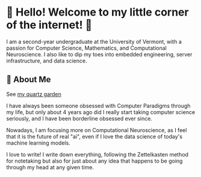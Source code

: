 # 🌟 Hello! Welcome to my little corner of the internet! 🌟

I am a second-year undergraduate at the University of Vermont, with a passion for Computer Science, Mathematics, and Computational Neuroscience. I also like to dip my toes into embedded engineering, server infrastructure, and data science.

## 🌱 About Me

See [my quartz garden](https://gassandrid.xyz/)

I have always been someone obsessed with Computer Paradigms through my life, but only about 4 years ago did I really start taking computer science seriously, and I have been borderline obsessed ever since.

Nowadays, I am focusing more on Computational Neuroscience, as I feel that it is the future of real "ai", even if I love the data science of today's machine learning models.

I love to write! I write down everything, following the Zettelkasten method for notetaking but also for just about any idea that happens to be going through my head at any given time.
